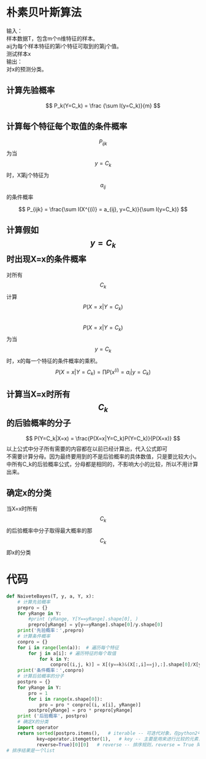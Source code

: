 # 朴素贝叶斯算法

输入：  
样本数据T，包含m个n维特征的样本。  
aij为每个样本特征的第i个特征可取到的第j个值。  
测试样本x  
输出：  
对x的预测分类。  

## 计算先验概率
$$
P_k(Y=C_k) = \frac {\sum I(y=C_k)}{m}
$$

## 计算每个特征每个取值的条件概率
$$P_{ijk}$$为当$$y=C_k$$时，X第j个特征为$$a_{ij}$$的条件概率  

$$
P_{ijk} = \frac{\sum I(X^{(i)} = a_{ij}, y=C_k)}{\sum I(y=C_k)}
$$

## 计算假如$$y=C_k$$时出现X=x的条件概率

对所有$$C_k$$计算$$P(X=x|Y=C_k)$$  
$$P(X=x|Y=C_k)$$为当$$y=C_k$$时，x的每一个特征的条件概率的乘积。  
$$
P(X=x|Y=C_k) = \prod P(x^{(i)}=a_i|y=C_k)
$$

## 计算当X=x时所有$$C_k$$的后验概率的分子
$$
P(Y=C_k|X=x) = \frac{P(X=x|Y=C_k)P(Y=C_k)}{P(X=x)}
$$
以上公式中分子所有需要的内容都在以前已经计算出，代入公式即可  
不需要计算分母。因为最终要用到的不是后验概率的具体数值，只是要比较大小。中所有C_k的后验概率公式，分母都是相同的，不影响大小的比较，所以不用计算出来。  

## 确定x的分类

当X=x时所有$$C_k$$的后验概率中分子取得最大概率的那$$C_k$$即x的分类

# 代码

```python
def NaiveteBayes(T, y, a, Y, x):
    # 计算先验概率
    prepro = {}
    for yRange in Y:
        #print (yRange, Y[Y==yRange].shape[0], )
        prepro[yRange] = y[y==yRange].shape[0]/y.shape[0]
    print('先验概率：',prepro)
    # 计算条件概率
    conpro = {}
    for i in range(len(a)):  # 遍历每个特征
        for j in a[i]: # 遍历特征的每个取值
            for k in Y:
                conpro[(i,j, k)] = X[(y==k)&(X[:,i]==j),:].shape[0]/X[y==k,:].shape[0]
    print('条件概率：',conpro)
    # 计算后验概率的分子
    postpro = {}
    for yRange in Y:
        pro = 1
        for i in range(x.shape[0]):
            pro = pro * conpro[(i, x[i], yRange)]
        postpro[yRange] = pro * prepro[yRange]
    print ('后验概率', postpro)
    # 确定X的分类
    import operator
    return sorted(postpro.items(),   # iterable -- 可迭代对象，在python2中使用A.iteritems()，在python3中使用A.items()
           key=operator.itemgetter(1),   # key -- 主要是用来进行比较的元素，指定可迭代对象中的一个元素来进行排序，这里指基于item的value进行排序
           reverse=True)[0][0]   # reverse -- 排序规则，reverse = True 降序 ， reverse = False 升序（默认）。
# 排序结果是一个list
```